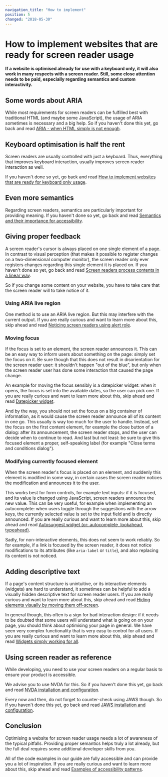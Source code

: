 ```yaml
---
navigation_title: "How to implement"
position: 5
changed: "2018-05-30"
---
```


# How to implement websites that are ready for screen reader usage

**If a website is optimised already for use with a keyboard only, it will also work in many respects with a screen reader. Still, some close attention needs to be paid, especially regarding semantics and custom interactivity.**

## Some words about ARIA

While most requirements for screen readers can be fulfilled best with traditional HTML (and maybe some JavaScript), the usage of ARIA sometimes is necessary and a big help. So if you haven't done this yet, go back and read [ARIA - when HTML simply is not enough](/knowledge/aria).

## Keyboard optimisation is half the rent

Screen readers are usually controlled with just a keyboard. Thus, everything that improves keyboard interaction, usually improves screen reader interaction as well.

If you haven't done so yet, go back and read [How to implement websites that are ready for keyboard only usage](/knowledge/keyboard-only/how-to-implement).

## Even more semantics

Regarding screen readers, semantics are particularly important for providing meaning. If you haven't done so yet, go back and read [Semantics and their importance for accessibility](/knowledge/semantics).

## Giving proper feedback

A screen reader's cursor is always placed on one single element of a page. In contrast to visual perception (that makes it possible to register changes on a two-dimensional computer monitor), the screen reader only ever registers changes regarding this single element it is placed on. If you haven't done so yet, go back and read [Screen readers process contents in a linear way](/knowledge/desktop-screen-readers/linear-processing).

So if you change some content on your website, you have to take care that the screen reader will to take notice of it.

### Using ARIA live region

One method is to use an ARIA live region. But this may interfere with the current output. If you are really curious and want to learn more about this, skip ahead and read [Noticing screen readers using alert role](/examples/sensible-aria-usage/alert).

### Moving focus

If the focus is set to an element, the screen reader announces it. This can be an easy way to inform users about something on the page: simply set the focus on it. Be sure though that this does not result in disorientation for the screen reader user: it shouldn't happen "out of the blue", but only when the screen reader user has done some interaction that caused the page change.

An example for moving the focus sensibly is a datepicker widget: when it opens, the focus is set into the available dates, so the user can pick one. If you are really curious and want to learn more about this, skip ahead and read [Datepicker widget](/examples/widgets/datepicker).

And by the way, you should not set the focus on a big container of information, as it would cause the screen reader announce all of its content in one go. This usually is way too much for the user to handle. Instead, set the focus on the first content element, for example the close button of a dialog: after its announcement, the screen reader stops, and the user can decide when to continue to read. And last but not least: be sure to give this focused element a proper, self-speaking label (for example "Close terms and conditions dialog").

### Modifying currently focused element

When the screen reader's focus is placed on an element, and suddenly this element is modified in some way, in certain cases the screen reader notices the modification and announces it to the user.

This works best for form controls, for example text inputs: if it is focused, and its value is changed using JavaScript, screen readers announce the new value. This can be very useful, for example when implementing an autocomplete: when users toggle through the suggestions with the arrow keys, the currently selected value is set to the input field and is directly announced. If you are really curious and want to learn more about this, skip ahead and read [Autosuggest widget (or: autocomplete, lookahead, typeahead)](/examples/widgets/autosuggest).

Sadly, for non-interactive elements, this does not seem to work reliably. So for example, if a link is focused by the screen reader, it does not notice modifications to its attributes (like `aria-label` or `title`), and also replacing its content is not noticed.

## Adding descriptive text

If a page's content structure is unintuitive, or its interactive elements (widgets) are hard to understand, it sometimes can be helpful to add a visually hidden descriptive text for screen reader users. If you are really curious and want to learn more about this, skip ahead and read [Hiding elements visually by moving them off-screen](/examples/hiding-elements/visually).

In general though, this often is a sign for bad interaction design: if it needs to be doubted that some users will understand what is going on on your page, you should think about optimising your page in general. We have seen very complex functionality that is very easy to control for all users. If you are really curious and want to learn more about this, skip ahead and read [Widgets simply working for all](/knowledge/semantics/widgets).

## Using screen reader as reference

While developing, you need to use your screen readers on a regular basis to ensure your product is accessible.

We advise you to use NVDA for this. So if you haven't done this yet, go back and read [NVDA installation and configuration](/setup/screen-readers/nvda).

Every now and then, do not forget to counter-check using JAWS though. So if you haven't done this yet, go back and read [JAWS installation and configuration](/setup/screen-readers/jaws).

## Conclusion

Optimising a website for screen reader usage needs a lot of awareness of the typical pitfalls. Providing proper semantics helps truly a lot already, but the full deal requires some additional developer skills from you.

All of the code examples in our guide are fully accessible and can provide you a lot of inspiration. If you are really curious and want to learn more about this, skip ahead and read [Examples of accessibility patterns](/examples).
